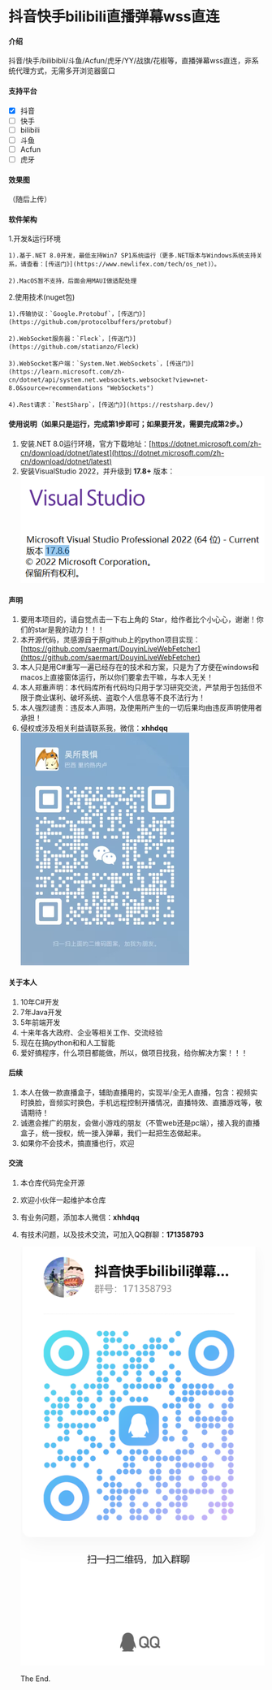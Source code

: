 # 抖音快手bilibili直播弹幕wss直连

#### 介绍

抖音/快手/bilibibli/斗鱼/Acfun/虎牙/YY/战旗/花椒等，直播弹幕wss直连，非系统代理方式，无需多开浏览器窗口

#### 支持平台

* [X] 抖音
* [ ] 快手
* [ ] bilibili
* [ ] 斗鱼
* [ ] Acfun
* [ ] 虎牙

#### 效果图

（随后上传）

#### 软件架构

1.开发&运行环境

    1).基于.NET 8.0开发，最低支持Win7 SP1系统运行（更多.NET版本与Windows系统支持关系，请查看：[传送门》](https://www.newlifex.com/tech/os_net)）。

    2).MacOS暂不支持，后面会用MAUI做适配处理

2.使用技术(nuget包)

    1).传输协议：`Google.Protobuf`，[传送门》](https://github.com/protocolbuffers/protobuf)

    2).WebSocket服务器：`Fleck`，[传送门》](https://github.com/statianzo/Fleck)

    3).WebSocket客户端：`System.Net.WebSockets`，[传送门》](https://learn.microsoft.com/zh-cn/dotnet/api/system.net.websockets.websocket?view=net-8.0&source=recommendations "WebSockets")

    4).Rest请求：`RestSharp`，[传送门》](https://restsharp.dev/)

#### 使用说明（如果只是运行，完成第1步即可；如果要开发，需要完成第2步。）

1. 安装.NET 8.0运行环境，官方下载地址：[https://dotnet.microsoft.com/zh-cn/download/dotnet/latest](https://dotnet.microsoft.com/zh-cn/download/dotnet/latest)
2. 安装VisualStudio 2022，并升级到 **17.8+** 版本：
   ![1707030742844](Screenshots/README/1707030742844.png)

#### 声明

1. 要用本项目的，请自觉点击一下右上角的 Star，给作者比个小心心，谢谢！你们的star是我的动力！！！
2. 本开源代码，灵感源自于原github上的python项目实现：[https://github.com/saermart/DouyinLiveWebFetcher](https://github.com/saermart/DouyinLiveWebFetcher)
3. 本人只是用C#重写一遍已经存在的技术和方案，只是为了方便在windows和macos上直接窗体运行，所以你们要拿去干嘛，与本人无关！
4. 本人郑重声明：本代码库所有代码均只用于学习研究交流，严禁用于包括但不限于商业谋利、破坏系统、盗取个人信息等不良不法行为！
5. 本人强烈谴责：违反本人声明，及使用所产生的一切后果均由违反声明使用者承担！
6. 侵权或涉及相关利益请联系我，微信：**xhhdqq**
   ![1707033446516](Screenshots/README/1707033446516.png)

#### 关于本人

1. 10年C#开发
2. 7年Java开发
3. 5年前端开发
4. 十来年各大政府、企业等相关工作、交流经验
5. 现在在搞python和和人工智能
6. 爱好搞程序，什么项目都能做，所以，做项目找我，给你解决方案！！！

#### 后续

1. 本人在做一款直播盒子，辅助直播用的，实现半/全无人直播，包含：视频实时换脸，音频实时换色，手机远程控制开播情况，直播特效、直播游戏等，敬请期待！
2. 诚邀会推广的朋友，会做小游戏的朋友（不管web还是pc端），接入我的直播盒子，统一授权，统一接入弹幕，我们一起把生态做起来。
3. 如果你不会技术，搞直播也行，欢迎

#### 交流

1. 本仓库代码完全开源
2. 欢迎小伙伴一起维护本仓库
3. 有业务问题，添加本人微信：**xhhdqq**
4. 有技术问题，以及技术交流，可加入QQ群聊：**171358793**

   ![1707033659294](Screenshots/README/1707033659294.png)

   The End.
